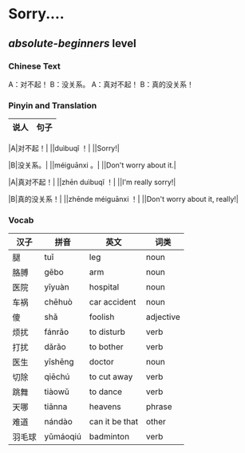 # Sorry....
## *absolute-beginners* level

### Chinese Text
A：对不起！
B：没关系。
A：真对不起！
B：真的没关系！

### Pinyin and Translation
|说人|句子|
|----|----|

|A|对不起！|
||duìbuqǐ ！|
||Sorry!|

|B|没关系。|
||méiguānxi 。|
||Don't worry about it.|

|A|真对不起！|
||zhēn duìbuqǐ ！|
||I'm really sorry!|

|B|真的没关系！|
||zhēnde méiguānxi ！|
||Don't worry about it, really!|
### Vocab
|汉子|拼音|英文|词类|
|----|----|----|----|
|腿|tuǐ|leg|noun|
|胳膊|gēbo|arm|noun|
|医院|yīyuàn|hospital|noun|
|车祸|chēhuò|car accident|noun|
|傻|shǎ|foolish|adjective|
|烦扰|fánrǎo|to disturb|verb|
|打扰|dǎrǎo|to bother|verb|
|医生|yīshēng|doctor|noun|
|切除|qiēchú|to cut away|verb|
|跳舞|tiàowǔ|to dance|verb|
|天哪|tiānna|heavens|phrase|
|难道|nándào|can it be that|other|
|羽毛球|yǔmáoqiú|badminton|verb|